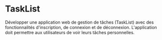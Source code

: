 # TaskList
Développer une application web de gestion de tâches (TaskList) avec des fonctionnalités d'inscription, de connexion et de déconnexion. L'application doit permettre aux utilisateurs de voir leurs tâches personnelles.
